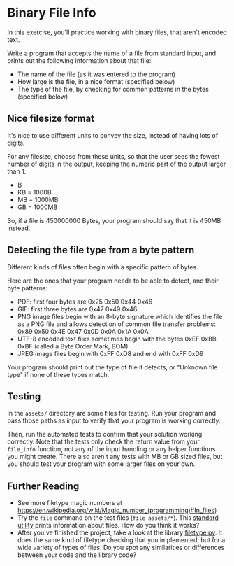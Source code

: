 # Binary File Info

In this exercise, you'll practice working with binary files, that aren't encoded text.

Write a program that accepts the name of a file from standard input, and prints out the following information about that file:

- The name of the file (as it was entered to the program)
- How large is the file, in a nice format (specified below)
- The type of the file, by checking for common patterns in the bytes (specified
    below)

## Nice filesize format

It's nice to use different units to convey the size, instead of having lots of digits.

For any filesize, choose from these units, so that the user sees the fewest number of digits in the output, keeping the numeric part of the output larger than 1.

* B
* KB = 1000B
* MB = 1000MB
* GB = 1000MB

So, if a file is 450000000 Bytes, your program should say that it is 450MB instead.

## Detecting the file type from a byte pattern

Different kinds of files often begin with a specific pattern of bytes.

Here are the ones that your program needs to be able to detect, and their byte patterns:

- PDF: first four bytes are 0x25 0x50 0x44 0x46
- GIF: first three bytes are 0x47 0x49 0x46
- PNG image files begin with an 8-byte signature which identifies the file as a PNG file and allows detection of common file transfer problems: 0x89 0x50 0x4E 0x47 0x0D 0x0A 0x1A 0x0A
- UTF-8 encoded text files sometimes begin with the bytes 0xEF 0xBB 0xBF (called a Byte Order Mark, BOM)
- JPEG image files begin with 0xFF 0xD8 and end with 0xFF 0xD9

Your program should print out the type of file it detects, or "Unknown file type" if none of these types match.

## Testing

In the `assets/` directory are some files for testing. Run your program and pass
those paths as input to verify that your program is working correctly.

Then, run the automated tests to confirm that your solution working correctly.
Note that the tests only check the return value from your `file_info` function,
not any of the input handling or any helper functions you might create. There
also aren't any tests with MB or GB sized files, but you should test your
program with some larger files on your own.

## Further Reading

* See more filetype magic numbers at https://en.wikipedia.org/wiki/Magic_number_(programming)#In_files)
* Try the `file` command on the test files (`file assets/*`). This [standard utility](https://github.com/file/file) prints information about files. How do you think it works?
* After you've finished the project, take a look at the library [filetype.py](https://github.com/h2non/filetype.py). It does the same kind of filetype checking that you implemented, but for a wide variety of types of files. Do you spot any similarities or differences between your code and the library code?
